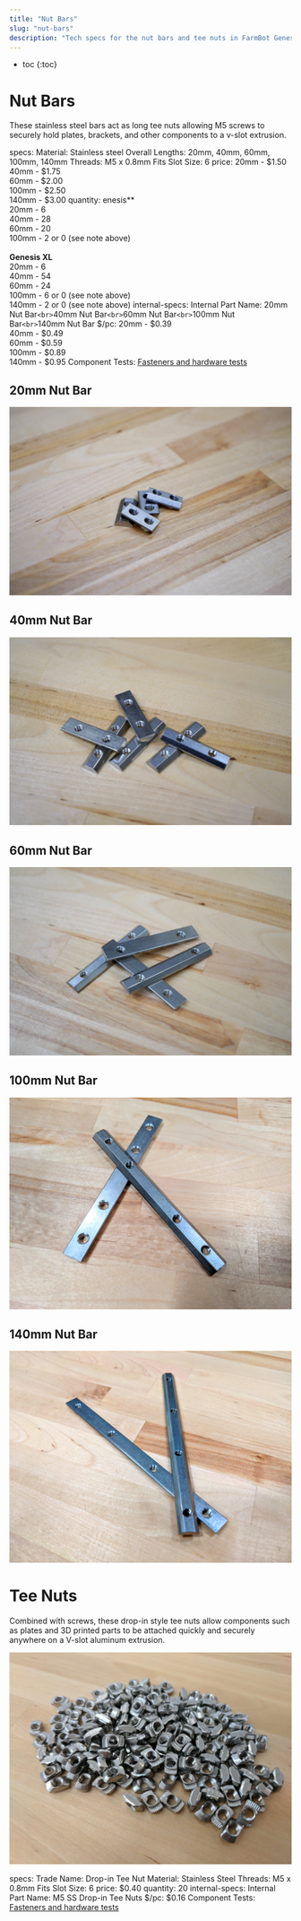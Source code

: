 ```yaml
---
title: "Nut Bars"
slug: "nut-bars"
description: "Tech specs for the nut bars and tee nuts in FarmBot Genesis. Visit [our shop](http://shop.farm.bot) to purchase parts."
---
```


* toc
{:toc}


# Nut Bars

These stainless steel bars act as long tee nuts allowing M5 screws to securely hold plates, brackets, and other components to a v-slot extrusion.

specs:
  Material: Stainless steel
  Overall Lengths: 20mm, 40mm, 60mm, 100mm, 140mm
  Threads: M5 x 0.8mm
  Fits Slot Size: 6
price: 20mm - $1.50<br>40mm - $1.75<br>60mm - $2.00<br>100mm - $2.50<br>140mm - $3.00
quantity: enesis**<br>20mm - 6<br>40mm - 28<br>60mm - 20<br>100mm - 2 or 0 (see note above)<br><br>**Genesis XL**<br>20mm - 6<br>40mm - 54<br>60mm - 24<br>100mm - 6 or 0 (see note above)<br>140mm - 2 or 0 (see note above)
internal-specs:
  Internal Part Name: 20mm Nut Bar`<br>`40mm Nut Bar`<br>`60mm Nut Bar`<br>`100mm Nut Bar`<br>`140mm Nut Bar
  $/pc: 20mm - $0.39<br>40mm - $0.49<br>60mm - $0.59<br>100mm - $0.89<br>140mm - $0.95
  Component Tests: [Fasteners and hardware tests](../fasteners-and-hardware.md#component-tests)

## 20mm Nut Bar

![20mm nut bar](_images/20mm_nut_bar.jpeg)

## 40mm Nut Bar

![40mm nut bar](_images/40mm_nut_bar.jpeg)

## 60mm Nut Bar

![60mm nut bars](_images/60mm_nut_bars.jpeg)

## 100mm Nut Bar

![100mm nut bar](_images/100mm_nut_bar.jpg)

## 140mm Nut Bar

![140mm nut bar](_images/140mm_nut_bar.jpg)

# Tee Nuts

Combined with screws, these drop-in style tee nuts allow components such as plates and 3D printed parts to be attached quickly and securely anywhere on a V-slot aluminum extrusion.

![tee nuts](_images/tee_nuts.jpg)

specs:
  Trade Name: Drop-in Tee Nut
  Material: Stainless Steel
  Threads: M5 x 0.8mm
  Fits Slot Size: 6
price: $0.40
quantity: 20
internal-specs:
  Internal Part Name: M5 SS Drop-in Tee Nuts
  $/pc: $0.16
  Component Tests: [Fasteners and hardware tests](../fasteners-and-hardware.md#component-tests)
